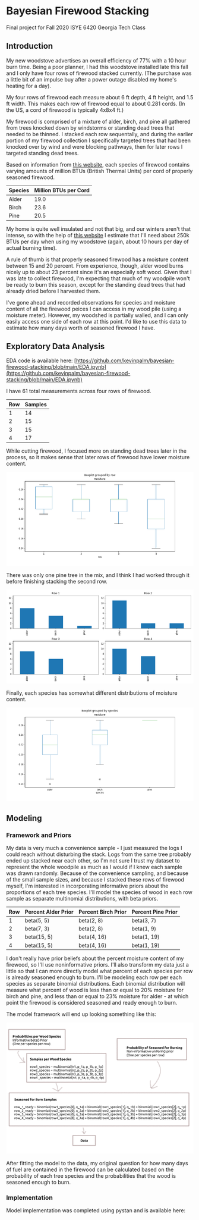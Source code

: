 # Bayesian Firewood Stacking
Final project for Fall 2020 ISYE 6420 Georgia Tech Class

## Introduction
My new woodstove advertises an overall efficiency of 77% with a 10 hour burn time. Being a poor planner, I had this woodstove installed late this fall and I only have four rows of firewood stacked currently. (The purchase was a little bit of an impulse buy after a power outage disabled my home's heating for a day).

My four rows of firewood each measure about 6 ft depth, 4 ft height, and 1.5 ft width. This makes each row of firewood equal to about 0.281 cords. (In the US, a cord of firewood is typically 4x8x4 ft.)

My firewood is comprised of a mixture of alder, birch, and pine all gathered from trees knocked down by windstorms or standing dead trees that needed to be thinned. I stacked each row sequentally, and during the earlier portion of my firewood collection I specifically targeted trees that had been knocked over by wind and were blocking pathways, then for later rows I targeted standing dead trees.

Based on information from [this website](http://pages.sssnet.com/go2erie/FirewoodChart.htm), each species of firewood contains varying amounts of million BTUs (British Thermal Units) per cord of properly seasoned firewood.

| Species | Million BTUs per Cord |
|---------|-----------------------|
| Alder   | 19.0                  |
| Birch   | 23.6                  |
| Pine    | 20.5                  |

My home is quite well insulated and not that big, and our winters aren't that intense, so with the help of [this website](https://www.calculator.net/btu-calculator.html) I estimate that I'll need about 250k BTUs per day when using my woodstove (again, about 10 hours per day of actual burning time).

A rule of thumb is that properly seasoned firewood has a moisture content between 15 and 20 percent. From experience, though, alder wood burns nicely up to about 23 percent since it's an especially soft wood. Given that I was late to collect firewood, I'm expecting that much of my woodpile won't be ready to burn this season, except for the standing dead trees that had already dried before I harvested them.

I've gone ahead and recorded observations for species and moisture content of all the firewood peices I can access in my wood pile (using a moisture meter). However, my woodshed is partially walled, and I can only easily access one side of each row at this point. I'd like to use this data to estimate how many days worth of seasoned firewood I have.

## Exploratory Data Analysis

EDA code is available here: [https://github.com/kevinpalm/bayesian-firewood-stacking/blob/main/EDA.ipynb](https://github.com/kevinpalm/bayesian-firewood-stacking/blob/main/EDA.ipynb)

I have 61 total measurements across four rows of firewood.

| Row | Samples |
|-----|---------|
| 1   | 14      |
| 2   | 15      |
| 3   | 15      |
| 4   | 17      |

While cutting firewood, I focused more on standing dead trees later in the process, so it makes sense that later rows of firewood have lower moisture content.

![boxplot of percent moisture content by firewood row](imgs/moisture_by_row.png "Figure 1")

There was only one pine tree in the mix, and I think I had worked through it before finishing stacking the second row.

![barchart of species samples by firewood row](imgs/species_by_row.png "Figure 2")

Finally, each species has somewhat different distributions of moisture content.

![boxplot of percent moisture content by species](imgs/moisture_by_species.png "Figure 3")

## Modeling

### Framework and Priors

My data is very much a convenience sample - I just measured the logs I could reach without disturbing the stack. Logs from the same tree probably ended up stacked near each other, so I'm not sure I trust my dataset to represent the whole woodpile as much as I would if I knew each sample was drawn randomly. Because of the convenience sampling, and because of the small sample sizes, and because I stacked these rows of firewood myself, I'm interested in incorporating informative priors about the proportions of each tree species. I'll model the species of wood in each row sample as separate multinomial distributions, with beta priors.

| Row | Percent Alder Prior | Percent Birch Prior | Percent Pine Prior |
|-----|---------------------|---------------------|--------------------|
| 1   | beta(5, 5)          | beta(2, 8)          | beta(3, 7)         |
| 2   | beta(7, 3)          | beta(2, 8)          | beta(1, 9)         |
| 3   | beta(15, 5)         | beta(4, 16)         | beta(1, 19)        |
| 4   | beta(15, 5)         | beta(4, 16)         | beta(1, 19)        |

I don't really have prior beliefs about the percent moisture content of my firewood, so I'll use noninformative priors. I'll also transform my data just a little so that I can more directly model what percent of each species per row is already seasoned enough to burn. I'll be modeling each row per each species as separate binomial distributions. Each binomial distribution will measure what percent of wood is less than or equal to 20% moisture for birch and pine, and less than or equal to 23% moisture for alder - at which point the firewood is considered seasoned and ready enough to burn.

The model framework will end up looking something like this:

![proposed model framework flowchart](imgs/firewood_model_flow.png "Figure 4")

After fitting the model to the data, my original question for how many days of fuel are contained in the firewood can be calculated based on the probability of each tree species and the probabilities that the wood is seasoned enough to burn.

### Implementation

Model implementation was completed using pystan and is available here: 